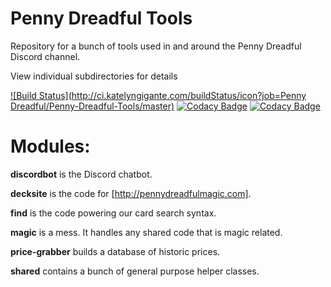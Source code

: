 
# Penny Dreadful Tools
Repository for a bunch of tools used in and around the Penny Dreadful Discord channel.

View individual subdirectories for details

[![Build Status](http://ci.katelyngigante.com/buildStatus/icon?job=Penny Dreadful/Penny-Dreadful-Tools/master)](http://ci.katelyngigante.com/job/Penny%20Dreadful/job/Penny-Dreadful-Tools/job/master/)
[![Codacy Badge](https://api.codacy.com/project/badge/Grade/b4e068a91bd048e9a8e803e8bde29c9d)](https://www.codacy.com/app/clockwork-singularity/Penny-Dreadful-Tools?utm_source=github.com&amp;utm_medium=referral&amp;utm_content=PennyDreadfulMTG/Penny-Dreadful-Tools&amp;utm_campaign=Badge_Grade)
[![Codacy Badge](https://api.codacy.com/project/badge/Coverage/b4e068a91bd048e9a8e803e8bde29c9d)](https://www.codacy.com/app/clockwork-singularity/Penny-Dreadful-Tools?utm_source=github.com&amp;utm_medium=referral&amp;utm_content=PennyDreadfulMTG/Penny-Dreadful-Tools&amp;utm_campaign=Badge_Coverage)

# Modules:

**discordbot** is the Discord chatbot.

**decksite** is the code for [http://pennydreadfulmagic.com].

**find** is the code powering our card search syntax.

**magic** is a mess. It handles any shared code that is magic related.

**price-grabber** builds a database of historic prices.

**shared** contains a bunch of general purpose helper classes.

